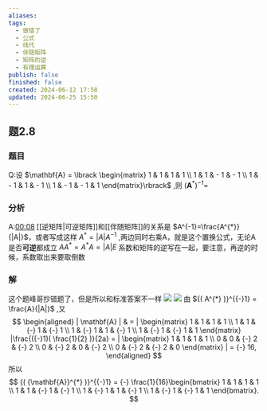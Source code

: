 ```yaml
---
aliases: 
tags:
  - 做错了
  - 公式
  - 线代
  - 伴随矩阵
  - 矩阵的逆
  - 有理运算
publish: false
finished: false
created: 2024-06-12 17:58
updated: 2024-06-25 15:50
---
```

## 题2.8
### 题目
Q:设 $\mathbf{A} = \lbrack  \begin{matrix} 1 & 1 & 1 & 1 \\  1 & 1 &  - 1 &  - 1 \\  1 &  - 1 & 1 &  - 1 \\  1 &  - 1 &  - 1 & 1 \end{matrix}\rbrack$ ,则 ${( {\mathbf{A}}^{ * }) }^{-1} =$

### 分析
A:[00:08](https://www.bilibili.com/video/BV1pj421S7FF?p=27&t=8.098456#t=8.10) 
[[逆矩阵|可逆矩阵]]和[[伴随矩阵]]的关系是 $A^{-1}=\frac{A^{*}}{|A|}$，或者写成这样 $A^{*}=|A|A^{-1}$ ,两边同时右乘A，就是这个置换公式，无论A是否**可逆**都成立 $AA^{*}=A^{*}A=|A|E$
系数和矩阵的逆写在一起，要注意，再逆的时候，系数取出来要取倒数
### 解
这个题峰哥抄错题了，但是所以和标准答案不一样
![](https://img.hwenyi.tech/202406131157128.webp)
![](https://img.hwenyi.tech/202406131157375.webp)
由 ${( A^{*} )}^{{-}1} = \frac{A}{|A|}$ ,又
$$
\begin{aligned} | \mathbf{A} | & = | \begin{matrix} 1 & 1 & 1 & 1 \\ 1 & 1 & {-} 1 & {-} 1 \\ 1 & {-} 1 & 1 & {-} 1 \\ 1 & {-} 1 & {-} 1 & 1 \end{matrix} |\frac{({-}1)( \frac{1}{2} )}{2a} = | \begin{matrix} 1 & 1 & 1 & 1 \\ 0 & 0 & {-} 2 & {-} 2 \\ 0 & {-} 2 & 0 & {-} 2 \\ 0 & {-} 2 & {-} 2 & 0 \end{matrix} | = {-} 16, \end{aligned}
$$
所以
$$
{( {\mathbf{A}}^{*} )}^{{-}1} = {-} \frac{1}{16}\begin{bmatrix} 1 & 1 & 1 & 1 \\ 1 & 1 & {-} 1 & {-} 1 \\ 1 & {-} 1 & 1 & {-} 1 \\ 1 & {-} 1 & {-} 1 & 1 \end{bmatrix}.
$$